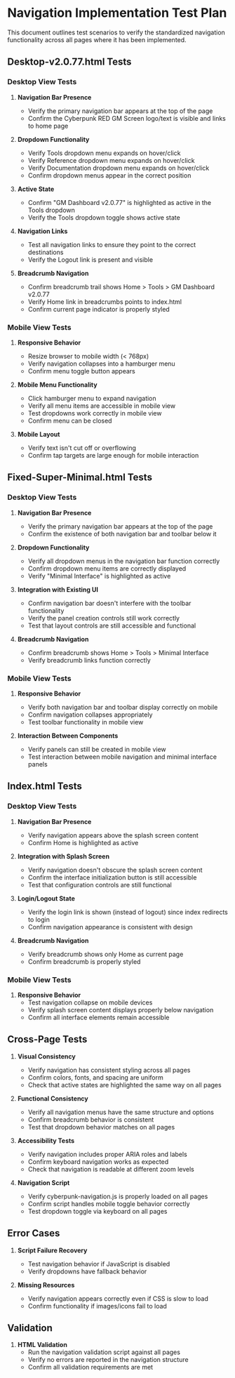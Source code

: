 # Navigation Implementation Test Plan

This document outlines test scenarios to verify the standardized navigation functionality across all pages where it has been implemented.

## Desktop-v2.0.77.html Tests

### Desktop View Tests
1. **Navigation Bar Presence**
   - Verify the primary navigation bar appears at the top of the page
   - Confirm the Cyberpunk RED GM Screen logo/text is visible and links to home page

2. **Dropdown Functionality**
   - Verify Tools dropdown menu expands on hover/click
   - Verify Reference dropdown menu expands on hover/click
   - Verify Documentation dropdown menu expands on hover/click
   - Confirm dropdown menus appear in the correct position

3. **Active State**
   - Confirm "GM Dashboard v2.0.77" is highlighted as active in the Tools dropdown
   - Verify the Tools dropdown toggle shows active state

4. **Navigation Links**
   - Test all navigation links to ensure they point to the correct destinations
   - Verify the Logout link is present and visible

5. **Breadcrumb Navigation**
   - Confirm breadcrumb trail shows Home > Tools > GM Dashboard v2.0.77
   - Verify Home link in breadcrumbs points to index.html
   - Confirm current page indicator is properly styled

### Mobile View Tests
1. **Responsive Behavior**
   - Resize browser to mobile width (< 768px) 
   - Verify navigation collapses into a hamburger menu
   - Confirm menu toggle button appears

2. **Mobile Menu Functionality**
   - Click hamburger menu to expand navigation
   - Verify all menu items are accessible in mobile view
   - Test dropdowns work correctly in mobile view
   - Confirm menu can be closed

3. **Mobile Layout**
   - Verify text isn't cut off or overflowing
   - Confirm tap targets are large enough for mobile interaction

## Fixed-Super-Minimal.html Tests

### Desktop View Tests
1. **Navigation Bar Presence**
   - Verify the primary navigation bar appears at the top of the page
   - Confirm the existence of both navigation bar and toolbar below it

2. **Dropdown Functionality**
   - Verify all dropdown menus in the navigation bar function correctly
   - Confirm dropdown menu items are correctly displayed
   - Verify "Minimal Interface" is highlighted as active

3. **Integration with Existing UI**
   - Confirm navigation bar doesn't interfere with the toolbar functionality
   - Verify the panel creation controls still work correctly
   - Test that layout controls are still accessible and functional

4. **Breadcrumb Navigation**
   - Confirm breadcrumb shows Home > Tools > Minimal Interface
   - Verify breadcrumb links function correctly

### Mobile View Tests
1. **Responsive Behavior**
   - Verify both navigation bar and toolbar display correctly on mobile
   - Confirm navigation collapses appropriately
   - Test toolbar functionality in mobile view

2. **Interaction Between Components**
   - Verify panels can still be created in mobile view
   - Test interaction between mobile navigation and minimal interface panels

## Index.html Tests

### Desktop View Tests
1. **Navigation Bar Presence**
   - Verify navigation appears above the splash screen content
   - Confirm Home is highlighted as active

2. **Integration with Splash Screen**
   - Verify navigation doesn't obscure the splash screen content
   - Confirm the interface initialization button is still accessible
   - Test that configuration controls are still functional

3. **Login/Logout State**
   - Verify the login link is shown (instead of logout) since index redirects to login
   - Confirm navigation appearance is consistent with design

4. **Breadcrumb Navigation**
   - Verify breadcrumb shows only Home as current page
   - Confirm breadcrumb is properly styled

### Mobile View Tests
1. **Responsive Behavior**
   - Test navigation collapse on mobile devices
   - Verify splash screen content displays properly below navigation
   - Confirm all interface elements remain accessible

## Cross-Page Tests

1. **Visual Consistency**
   - Verify navigation has consistent styling across all pages
   - Confirm colors, fonts, and spacing are uniform
   - Check that active states are highlighted the same way on all pages

2. **Functional Consistency**
   - Verify all navigation menus have the same structure and options
   - Confirm breadcrumb behavior is consistent
   - Test that dropdown behavior matches on all pages

3. **Accessibility Tests**
   - Verify navigation includes proper ARIA roles and labels
   - Confirm keyboard navigation works as expected
   - Check that navigation is readable at different zoom levels

4. **Navigation Script**
   - Verify cyberpunk-navigation.js is properly loaded on all pages
   - Confirm script handles mobile toggle behavior correctly
   - Test dropdown toggle via keyboard on all pages

## Error Cases

1. **Script Failure Recovery**
   - Test navigation behavior if JavaScript is disabled
   - Verify dropdowns have fallback behavior

2. **Missing Resources**
   - Verify navigation appears correctly even if CSS is slow to load
   - Confirm functionality if images/icons fail to load

## Validation

1. **HTML Validation**
   - Run the navigation validation script against all pages
   - Verify no errors are reported in the navigation structure
   - Confirm all validation requirements are met